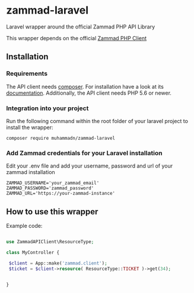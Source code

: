 # zammad-laravel
Laravel wrapper around the official Zammad PHP API Library

This wrapper depends on the official [Zammad PHP Client](https://github.com/zammad/zammad-api-client-php)

## Installation

### Requirements
The API client needs [composer](https://getcomposer.org/). For installation have a look at its [documentation](https://getcomposer.org/download/).
Additionally, the API client needs PHP 5.6 or newer.

### Integration into your project
Run the following command within the root folder of your laravel project to install the wrapper:
```
composer require muhammadn/zammad-laravel
```

### Add Zammad credentials for your Laravel installation
Edit your .env file and add your username, password and url of your zammad installation
```
ZAMMAD_USERNAME='your_zammad_email'
ZAMMAD_PASSWORD='zammad_password'
ZAMMAD_URL='https://your-zammad-instance'
```

## How to use this wrapper
Example code:
```php

use ZammadAPIClient\ResourceType; 

class MyController {

 $client = App::make('zammad.client');
 $ticket = $client->resource( ResourceType::TICKET )->get(34);


}
```
